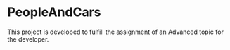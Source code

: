 # PeopleAndCars 
This project is developed to fulfill the assignment of an Advanced topic for the developer.
